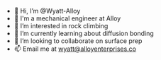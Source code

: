 - 👋 Hi, I’m @Wyatt-Alloy
- 🔧 I'm a mechanical engineer at Alloy
- 👀 I’m interested in rock climbing
- 🌱 I’m currently learning about diffusion bonding
- 💞️ I’m looking to collaborate on surface prep
- 📫 Email me at wyatt@alloyenterprises.co

<!---
Wyatt-Alloy/Wyatt-Alloy is a ✨ special ✨ repository because its `README.md` (this file) appears on your GitHub profile.
You can click the Preview link to take a look at your changes.
--->
